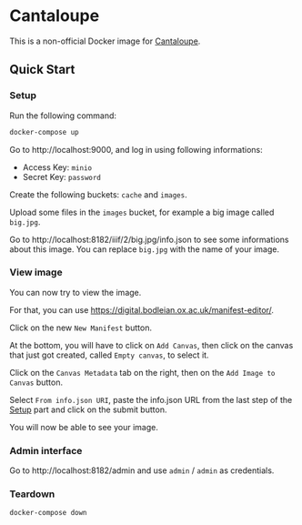 # Cantaloupe

This is a non-official Docker image for [Cantaloupe](https://cantaloupe-project.github.io/).

## Quick Start

### Setup

Run the following command:

```sh
docker-compose up
```

Go to http://localhost:9000, and log in using following informations:

- Access Key: `minio`
- Secret Key: `password`

Create the following buckets: `cache` and `images`.

Upload some files in the `images` bucket, for example a big image called `big.jpg`.

Go to http://localhost:8182/iiif/2/big.jpg/info.json to see some informations about this image.
You can replace `big.jpg` with the name of your image.

### View image

You can now try to view the image.

For that, you can use https://digital.bodleian.ox.ac.uk/manifest-editor/.

Click on the new `New Manifest` button.

At the bottom, you will have to click on `Add Canvas`, then click on the canvas that just got created, called `Empty canvas`, to select it.

Click on the `Canvas Metadata` tab on the right, then on the `Add Image to Canvas` button.

Select `From info.json URI`, paste the info.json URL from the last step of the [Setup](#Setup) part and click on the submit button.

You will now be able to see your image.

### Admin interface

Go to http://localhost:8182/admin and use `admin` / `admin` as credentials.

### Teardown

```
docker-compose down
```
